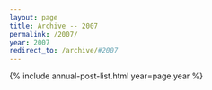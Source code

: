 ```yaml
---
layout: page
title: Archive -- 2007
permalink: /2007/
year: 2007
redirect_to: /archive/#2007
---
```


{% include annual-post-list.html year=page.year %}
